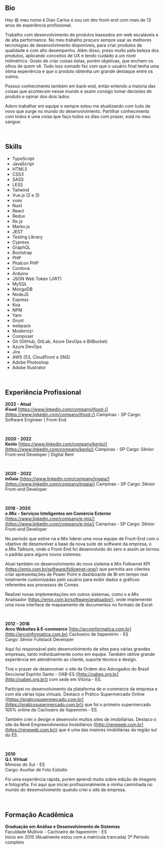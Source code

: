 ## Bio

Hey 😄 meu nome é Dian Carlos e sou um dev front-end com mais de 13 anos de experiência profissional.

Trabalho com desenvolvimento de produtos baseados em web escaláveis e de alta performance. No meu trabalho procuro sempre usar as melhores tecnologias de desenvolvimento disponíveis, para criar produtos de qualidade e com alto desempenho. Além disso, prezo muito pela beleza dos produtos, aplicando conceitos de UX e tendo cuidado a um nível milimétrico. Gosto de criar coisas belas, porém objetivas, que enchem os olhos de quem vê. Tudo isso somado faz com que o usuário final tenha uma ótima experiência e que o produto obtenha um grande destaque entre os outros.

Possuo conhecimento também em back-end, então entendo a maioria das coisas que acontecem nesse mundo e assim consigo tomar decisões de produto e opinar dos dois lados.

Adoro trabalhar em equipe e sempre estou me atualizando com tudo de novo que surge no mundo do desenvolvimento. Partilhar conhecimento com todos é uma coisa que faço todos os dias com prazer, está no meu sangue.

<br>

## Skills

* TypeScript
* JavaScript
* HTML5
* CSS3
* SASS
* LESS
* Tailwind
* Vue.js (2 e 3)
* vuex
* Nuxt
* React
* Redux
* Nx.js
* Marko.js
* JEST
* Testing Library
* Cypress
* GraphQL
* Bootstrap
* PHP
* Phalcon PHP
* Cordova
* Arduino
* JSON Web Token (JWT)
* MySQL
* MongoDB
* NodeJS
* Express
* Koa
* NPM
* Yarn
* Grunt
* webpack
* Modernizr
* Composer
* Git (GitHub, GitLab, Azure DevOps e BitBucket)
* Azure DevOps
* Jira
* AWS (S3, CloudFront e SNS)
* Adobe Photoshop
* Adobe Illustrator

<br>

## Experiência Profissional

**2022 - Atual**  
**iFood**
[https://www.linkedin.com/company/ifood-/](https://www.linkedin.com/company/ifood-/)
Campinas - SP
Cargo: Software Engineer | Front-End

<br>

**2020 - 2022**  
**Kenlo**
[https://www.linkedin.com/company/kenlo/](https://www.linkedin.com/company/kenlo/)
Campinas - SP
Cargo: Sênior Front-end Developer | Digital Rent

<br>

**2020 - 2022**  
**inGaia**
[https://www.linkedin.com/company/ingaia/](https://www.linkedin.com/company/ingaia/)
Campinas - SP
Cargo: Sênior Front-end Developer

<br>

**2018 - 2020**  
**e.Mix - Serviços Inteligentes em Comércio Exterior**
[https://www.linkedin.com/company/e-mix/](https://www.linkedin.com/company/e-mix/)
Campinas - SP
Cargo: Sênior Front-end Developer

No período que estive na e.Mix liderei uma nova equipe de Front-End com o objetivo de desenvolver a base da nova suite de software da empresa, o e.Mix Talkture, onde o Front-End foi desenvolvido do zero e assim se tornou o padrão para alguns novos sistemas.

Atuei também no desenvolvimento do novo sistema e.Mix Follownet KPI (https://emix.com.br/software/follownet-one/) que permitia aos clientes criar apresentações de Power Point e dashboards de BI em tempo real totalmente customizadas pelo usuário para exibir dados e gráficos referentes aos processos de Comex.

Realizei novas implementações em outros sistemas, como o e.Mix Analisador (https://emix.com.br/software/analisador/), onde implementei uma nova interface de mapeamento de documentos no formato de Excel.

<br>

**2012 - 2018**  
**Arco Websites & E-commerce**
[http://arcoinformatica.com.br](http://arcoinformatica.com.br)
Cachoeiro de Itapemirim - ES  
Cargo: Sênior Fullstack Developer

Aqui fui responsável pelo desenvolvimento de sites para várias grandes empresas, tanto individualmente como em equipe. Também obtive grande experiência em atendimento ao cliente, suporte técnico e design.

Tive o prazer de desenvolver o site da Ordem dos Advogados do Brasil Seccional Espírito Santo - OAB-ES ([http://oabes.org.br](http://oabes.org.br)) com sede em Vitória - ES.

Participei no desenvolvimento da plataforma de e-commerce da empresa e com ela várias lojas virtuais. Destaco o Prático Supermercado Online ([https://praticosupermercado.com.br](https://praticosupermercado.com.br)) que foi o primeiro supermercado 100% online de Cachoeiro de Itapemirim - ES.

Também criei o design e desenvolvi muitos sites de imobiliárias. Destaco o site da Renê Empreendimentos Imobiliários ([http://reneweb.com.br](https://reneweb.com.br)) que é uma das maiores imobiliárias da região sul do ES.

<br>

**2010**  
**Q.I. Virtual**  
Mimoso do Sul - ES  
Cargo: Auxiliar de Foto Estúdio

Foi uma experiência rápida, porém aprendi muito sobre edição de imagens e fotografia. Foi aqui que iniciei profissionalmente a minha caminhada no mundo do desenvolvimento quando criei o site da empresa.

<br>

## Formação Acadêmica

**Graduação em Análise e Desenvolvimento de Sistemas**  
Faculdade Multivix - Cachoeiro de Itapemirim - ES  
Início em 2015 (Atualmente estou com a matrícula trancada)
3º Período completo
